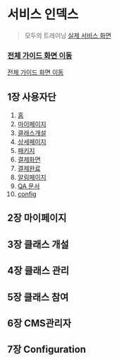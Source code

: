 # 서비스 인덱스

> 모두의 트레이닝 [실제 서비스 화면](https://www.modooclass.net/)
>



### [전체 가이드 화면 이동](https://github.com/kdh4242/MC_policy)



[전체 가이드 화면 이동](../README.md)



## 1장 사용자단

1. [홈](ch1_home/)
2. [마이페이지](ch1_home/search/)
3. [클래스개설](ch1_home/login)
4. [상세페이지](ch1_home/detail)
5. [패키지](ch1_home/package)
6. [결제화면](ch1_home/pay)
7. [결제완료](ch1_home/confirm/)
8. [알림페이지](ch1_home/alram/)
9. [QA 문서](ch1_home/upgrade/)
10. [config](ch1_home/config)



## 2장 마이페이지





## 3장 클래스 개설



## 4장 클래스 관리



## 5장 클래스 참여



## 6장  CMS관리자



## 7장 Configuration



